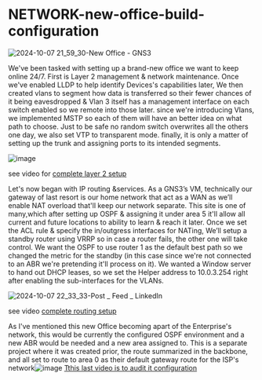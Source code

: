 # NETWORK-new-office-build-configuration

![2024-10-07 21_59_30-New Office - GNS3](https://github.com/user-attachments/assets/70044d9e-96c6-4cae-8ab9-4a6c1c34f4ca)

We've been tasked with setting up a brand-new office we want to keep online 24/7. First is Layer 2 management & network maintenance. Once we've enabled LLDP to help identify Devices's capabilities later, We then created vlans to segment how data is transferred so their fewer chances of it being eavesdropped & Vlan 3 itself has a management interface on each switch enabled so we remote into those later. since we're introducing Vlans, we implemented MSTP so each of them will have an better idea on what path to choose. Just to be safe no random
switch overwrites all the others one day, we also set VTP to transparent mode. finally, it is only a matter of setting up the trunk and assigning ports to its intended segments.

![image](https://github.com/user-attachments/assets/22d4f0de-d2ac-4452-b1eb-6f81a33a09b8)

see video for [complete layer 2 setup](https://www.linkedin.com/posts/xaviar-cordova_ccnp-lab-1-part-1-layer-2-in-this-project-activity-7049029223138684928-3dPh?)

Let's now began with IP routing &services. As a GNS3’s VM, technically our gateway of last resort is our home network that act as a WAN as we’ll enable NAT overload that'll keep our network separate. This site is one of many,which after setting up OSPF & assigning it under area 5 it'll allow all current and future locations to ability to learn & reach it later. Once we set the ACL rule & specify the in/outgress interfaces for NATing, We’ll setup a standby router using VRRP so in case a router fails, the other one will take control. We want the OSPF to use router 1 as the default best path so we changed the metric for the standby (in this case since we're not connected to an ABR we're
pretending it'll process on it). We wanted a Window server to hand out DHCP leases, so we set the Helper address to 10.0.3.254 right after enabling the sub-interfaces for the VLANs.

![2024-10-07 22_33_33-Post _ Feed _ LinkedIn](https://github.com/user-attachments/assets/85f5909f-0b17-4a72-a9c6-e4e38a1daa73)

see video [complete routing setup](https://www.linkedin.com/posts/xaviar-cordova_ccnp-lab-1-part-2-routing-setup-we-can-activity-7053586788103188480-2qJp?)

As I've mentioned this new Office becoming apart of the Enterprise's network, this would be currently the configured OSPF environment and a new ABR would be needed and a new area assigned to. This is a separate project where it was created prior, the route summarized in the backbone, and all set to route to area 0 as their default gateway route for the ISP's network![image](https://github.com/user-attachments/assets/ee3bd9ce-b7cc-4b9a-8822-c920eeb84d77)
[Tthis last video is to audit it configuration](https://www.linkedin.com/posts/xaviar-cordova_ccnp-lab-2-ospf-multi-area-activity-7062887970281816064-bRIT?)
 
